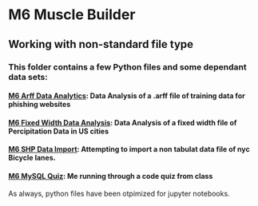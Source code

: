 # M6 Muscle Builder
## Working with non-standard file type
### This folder contains a few Python files and some dependant data sets:
#### [M6 Arff Data Analytics](https://github.com/yuleidner/Katz_Data_Analytics/blob/master/M6/M6%20Arff%20Data%20Analytics.ipynb): Data Analysis of a .arff file of training data for phishing websites
####  [M6 Fixed Width Data Analysis](https://github.com/yuleidner/Katz_Data_Analytics/blob/master/M6/M6%20Fixed%20Width%20Data%20Analysis.ipynb): Data Analysis of a fixed width file of Percipitation Data in US cities
####  [M6 SHP Data Import](https://github.com/yuleidner/Katz_Data_Analytics/blob/master/M6/M6%20SHP%20Data%20Import.ipynb): Attempting to import a non tabulat data file of nyc Bicycle lanes.
#### [M6 MySQL Quiz](https://github.com/yuleidner/Katz_Data_Analytics/blob/master/M6/M6%20MySQL%20Quiz.ipynb): Me running through a code quiz from class

As always, python files have been otpimized for jupyter notebooks.
